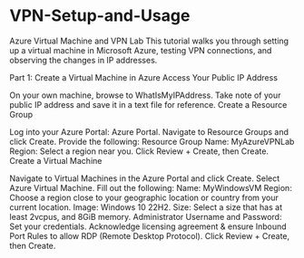 # VPN-Setup-and-Usage
</p>









Azure Virtual Machine and VPN Lab
This tutorial walks you through setting up a virtual machine in Microsoft Azure, testing VPN connections, and observing the changes in IP addresses.

Part 1: Create a Virtual Machine in Azure
Access Your Public IP Address

On your own machine, browse to WhatIsMyIPAddress.
Take note of your public IP address and save it in a text file for reference.
Create a Resource Group

Log into your Azure Portal: Azure Portal.
Navigate to Resource Groups and click Create.
Provide the following:
Resource Group Name: MyAzureVPNLab
Region: Select a region near you.
Click Review + Create, then Create.
Create a Virtual Machine

Navigate to Virtual Machines in the Azure Portal and click Create.
Select Azure Virtual Machine.
Fill out the following:
Name: MyWindowsVM
Region: Choose a region close to your geographic location or country from your current location.
Image: Windows 10 22H2.
Size: Select a size that has at least 2vcpus, and 8GiB memory.
Administrator Username and Password: Set your credentials.
Acknowledge licensing agreement & ensure Inbound Port Rules to allow RDP (Remote Desktop Protocol).
Click Review + Create, then Create.


